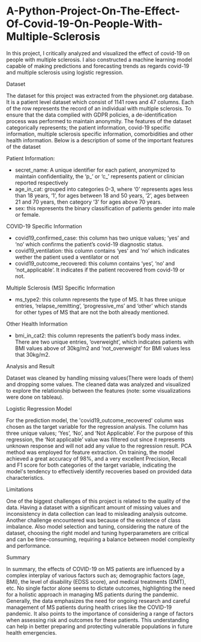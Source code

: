 # A-Python-Project-On-The-Effect-Of-Covid-19-On-People-With-Multiple-Sclerosis
In this project, I critically analyzed and visualized the effect of covid-19 on people with multiple sclerosis. I also constructed a machine learning model capable of making predictions and forecasting trends as regards covid-19 and multiple sclerosis using logistic regression.

Dataset

The dataset for this project was extracted from the physionet.org database. It is a patient level dataset which consist of 1141 rows and 47 columns. Each of the row
represents the record of an individual with multiple sclerosis. To ensure that the data complied with GDPR policies, a de-identification process was performed to maintain
anonymity. The features of the dataset categorically represents; the patient information, covid-19 specific information, multiple sclerosis specific information, comorbidities and other health information. Below is a description of some of the important features of the dataset

Patient Information:
- secret_name: A unique identifier for each patient, anonymized to maintain confidentiality, the ‘p_’ or ‘c_’ represents patient or clinician reported respectively
- age_in_cat: grouped into categories 0-3, where ‘0’ represents ages less than 18 years, ‘1’, for ages between 18 and 50 years, ‘2’, ages between 21 and 70 years, then
category ‘3’ for ages above 70 years.
- sex: this represents the binary classification of patients gender into male or female.
  
COVID-19 Specific Information
- covid19_confirmed_case: this column has two unique values; ‘yes’ and ‘no’ which confirms the patient’s covid-19 diagnostic status.
- covid19_ventilation: this column contains ‘yes’ and ‘no’ which indicates wether the patient used a ventilator or not
- covid19_outcome_recovered: this column contains ‘yes’, ‘no’ and ‘not_applicable’. It indicates if the patient recovered from covid-19 or not.
  
Multiple Sclerosis (MS) Specific Information
- ms_type2: this column represents the type of MS. It has three unique entries, ‘relapse_remitting’, ‘progressive_ms’ and ‘other’ which stands for other types of MS
that are not the both already mentioned.

Other Health Information
- bmi_in_cat2: this column represents the patient’s body mass index. There are two unique entries, ‘overweight’, which indicates patients with BMI values above of
30kg/m2 and ‘not_overweight’ for BMI values less that 30kg/m2.

Analysis and Result

Dataset was cleaned by handling missing values(There were loads of them) and dropping some values. The cleaned data was analyzed and visualized to explore the relationship between the features (note: some visualizations were done on tableau).

Logistic Regression Model

For the prediction  model, the 'covid19_outcome_recovered' column was chosen as the target variable for the regression analysis. The column has three unique values; ‘Yes’, ‘No’, and ‘Not Applicable’. For the purpose of this regression, the ‘Not applicable’ value was filtered out since it
represents unknown response and will not add any value to the regression result. PCA method was employed for feature extraction. On training, the model achieved a great accuracy of 98%, and a very excellent Precision, Recall and F1 score for both categories of the target variable, indicating the model's tendency to effectively identify
recoveries based on  provided data characteristics.

Limitations

One of the biggest challenges of this project is related to the quality of the data. Having a dataset with a significant amount of missing values and inconsistency in data collection can lead to misleading analysis outcome. Another challenge encountered was because of the existence of class imbalance. Also model selection and tuning, considering the nature of the dataset, choosing the right model and tuning hyperparameters are critical and can be time-consuming, requiring a balance between model complexity and performance.

Summary

In summary, the effects of COVID-19 on MS patients are influenced by a complex interplay of various factors such as; demographic factors (age, BMI), the level of disability (EDSS score), and medical treatments (DMT), etc. No single factor alone seems to dictate outcomes, highlighting the need for a holistic approach in managing MS patients during the pandemic. Generally, the data emphasizes the need for ongoing research and careful management of MS patients during health crises like the COVID-19 pandemic. It also points to the importance of considering a range of factors when assessing risk and outcomes for these patients. This understanding can help in better preparing and protecting vulnerable populations in future health emergencies.
